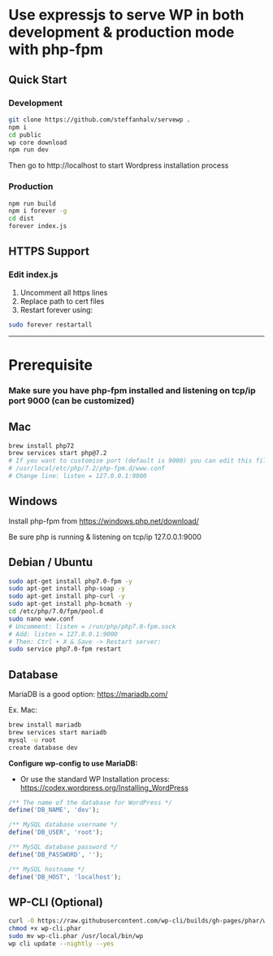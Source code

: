 # Use expressjs to serve WP in both development & production mode with php-fpm

## Quick Start

### Development
```bash
git clone https://github.com/steffanhalv/servewp .
npm i
cd public
wp core download
npm run dev
```
Then go to http://localhost to start Wordpress installation process

### Production
```bash
npm run build
npm i forever -g
cd dist
forever index.js
```

## HTTPS Support
### Edit index.js

1. Uncomment all https lines
2. Replace path to cert files
3. Restart forever using:

```bash
sudo forever restartall
```

___

# Prerequisite

### Make sure you have php-fpm installed and listening on tcp/ip port 9000 (can be customized)

## Mac
```bash
brew install php72
brew services start php@7.2
# If you want to customise port (default is 9000) you can edit this file:
# /usr/local/etc/php/7.2/php-fpm.d/www.conf
# Change line: listen = 127.0.0.1:9000
```

## Windows
Install php-fpm from https://windows.php.net/download/

Be sure php is running & listening on tcp/ip 127.0.0.1:9000

## Debian / Ubuntu
```bash
sudo apt-get install php7.0-fpm -y
sudo apt-get install php-soap -y
sudo apt-get install php-curl -y
sudo apt-get install php-bcmath -y
cd /etc/php/7.0/fpm/pool.d
sudo nano www.conf
# Uncomment: listen = /run/php/php7.0-fpm.sock
# Add: listen = 127.0.0.1:9000
# Then: Ctrl + X & Save -> Restart server:
sudo service php7.0-fpm restart
```

## Database
MariaDB is a good option: https://mariadb.com/

Ex. Mac: 
```bash
brew install mariadb
brew services start mariadb
mysql -u root
create database dev
```

**Configure wp-config to use MariaDB:**
- Or use the standard WP Installation process: https://codex.wordpress.org/Installing_WordPress
```php
/** The name of the database for WordPress */
define('DB_NAME', 'dev');

/** MySQL database username */
define('DB_USER', 'root');

/** MySQL database password */
define('DB_PASSWORD', '');

/** MySQL hostname */
define('DB_HOST', 'localhost');
```

## WP-CLI (Optional)
```bash
curl -O https://raw.githubusercontent.com/wp-cli/builds/gh-pages/phar/wp-cli.phar
chmod +x wp-cli.phar
sudo mv wp-cli.phar /usr/local/bin/wp
wp cli update --nightly --yes
```
